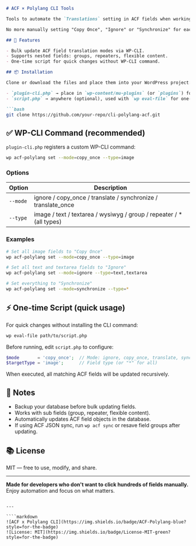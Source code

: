 ````markdown
# ACF × Polylang CLI Tools

Tools to automate the `Translations` setting in ACF fields when working with **Polylang Pro + ACF Pro**.

No more manually setting "Copy Once", "Ignore" or "Synchronize" for each field. Automate this process and save your time.

## 🚀 Features

- Bulk update ACF field translation modes via WP-CLI.
- Supports nested fields: groups, repeaters, flexible content.
- One-time script for quick changes without WP-CLI command.

## 📦 Installation

Clone or download the files and place them into your WordPress project:

- `plugin-cli.php` → place in `wp-content/mu-plugins` (or `plugins`) for WP-CLI usage.
- `script.php` → anywhere (optional), used with `wp eval-file` for one-time bulk updates.

```bash
git clone https://github.com/your-repo/cli-polylang-acf.git
````

## ✅ WP-CLI Command (recommended)

`plugin-cli.php` registers a custom WP-CLI command:

```bash
wp acf-polylang set --mode=copy_once --type=image
```

### Options

| Option   | Description                                                           |
| -------- | --------------------------------------------------------------------- |
| `--mode` | ignore / copy\_once / translate / synchronize / translate\_once       |
| `--type` | image / text / textarea / wysiwyg / group / repeater / \* (all types) |

### Examples

```bash
# Set all image fields to "Copy Once"
wp acf-polylang set --mode=copy_once --type=image

# Set all text and textarea fields to "Ignore"
wp acf-polylang set --mode=ignore --type=text,textarea

# Set everything to "Synchronize"
wp acf-polylang set --mode=synchronize --type=*
```

## ⚡ One-time Script (quick usage)

For quick changes without installing the CLI command:

```bash
wp eval-file path/to/script.php
```

Before running, edit `script.php` to configure:

```php
$mode       = 'copy_once';  // Mode: ignore, copy_once, translate, synchronize
$targetType = 'image';      // Field type (or "*" for all)
```

When executed, all matching ACF fields will be updated recursively.

## 📌 Notes

* Backup your database before bulk updating fields.
* Works with sub fields (group, repeater, flexible content).
* Automatically updates ACF field objects in the database.
* If using ACF JSON sync, run `wp acf sync` or resave field groups after updating.

## 📚 License

MIT — free to use, modify, and share.

---

**Made for developers who don't want to click hundreds of fields manually.**
Enjoy automation and focus on what matters.

````

---

````markdown
![ACF x Polylang CLI](https://img.shields.io/badge/ACF-Polylang-blue?style=for-the-badge)
![License: MIT](https://img.shields.io/badge/License-MIT-green?style=for-the-badge)
````
